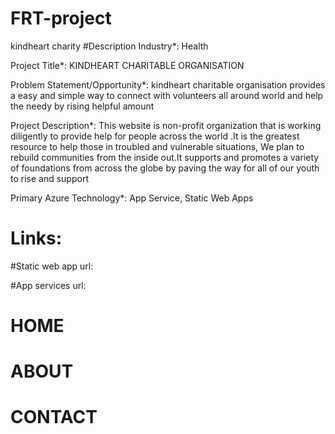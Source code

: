 # FRT-project
kindheart charity
#Description
Industry*: Health

Project Title*: KINDHEART CHARITABLE ORGANISATION

Problem Statement/Opportunity*: kindheart charitable organisation provides a easy and simple way to connect with volunteers all around world and help the needy by rising helpful amount

Project Description*: This website is non-profit organization that is working diligently to provide help for people across the world .It is the greatest resource to help those in troubled and vulnerable situations, We plan to rebuild communities from the inside out.It supports and promotes a variety of foundations from across the globe by paving the way for all of our youth to rise and support

Primary Azure Technology*: App Service, Static Web Apps


# Links:

#Static web app url:

#App services url: 

# HOME



# ABOUT



# CONTACT
